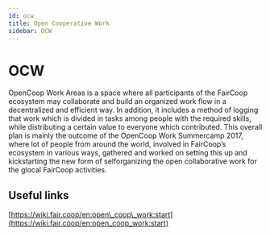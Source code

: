 ```yaml
---
id: ocw
title: Open Cooperative Work
sidebar: OCW
---
```


# OCW

OpenCoop Work Areas is a space where all participants of the FairCoop ecosystem may collaborate and build an organized work flow in a decentralized and efficient way. In addition, it includes a method of logging that work which is divided in tasks among people with the required skills, while distributing a certain value to everyone which contributed. This overall plan is mainly the outcome of the OpenCoop Work Summercamp 2017, where lot of people from around the world, involved in FairCoop’s ecosystem in various ways, gathered and worked on setting this up and kickstarting the new form of selforganizing the open collaborative work for the glocal FairCoop activities.

## Useful links

[https://wiki.fair.coop/en:open\_coop\_work:start](https://wiki.fair.coop/en:open_coop_work:start)

